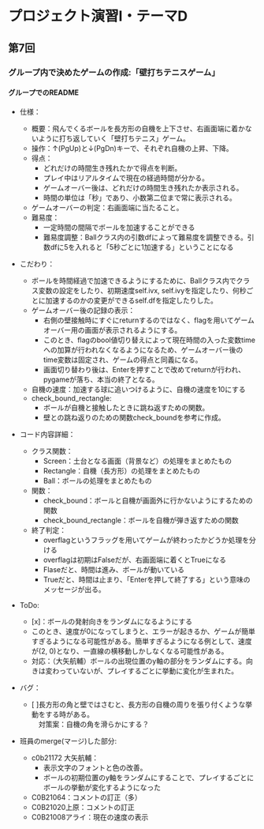 # プロジェクト演習Ⅰ・テーマD
## 第7回
### グループ内で決めたゲームの作成:「壁打ちテニスゲーム」
#### グループでのREADME

- 仕様：
    - 概要：飛んでくるボールを長方形の自機を上下させ、右画面端に着かないように打ち返していく「壁打ちテニス」ゲーム。
    - 操作：↑(PgUp)と↓(PgDn)キーで、それぞれ自機の上昇、下降。
    - 得点：
        - どれだけの時間生き残れたかで得点を判断。
        - プレイ中はリアルタイムで現在の経過時間が分かる。
        - ゲームオーバー後は、どれだけの時間生き残れたか表示される。
        - 時間の単位は「秒」であり、小数第二位まで常に表示される。
    - ゲームオーバーの判定：右画面端に当たること。
    - 難易度：
        - 一定時間の間隔でボールを加速することができる
        - 難易度調整：Ballクラス内の引数dfによって難易度を調整できる。引数dfに5を入れると「5秒ごとに1加速する」ということになる

- こだわり：
    - ボールを時間経過で加速できるようにするために、Ballクラス内でクラス変数の設定をしたり、初期速度self.ivx, self.ivyを指定したり、何秒ごとに加速するのかの変更ができるself.dfを指定したりした。
    - ゲームオーバー後の記録の表示：
        - 右側の壁接触時にすぐにreturnするのではなく、flagを用いてゲームオーバー用の画面が表示されるようにする。
        - このとき、flagのbool値切り替えによって現在時間の入った変数timeへの加算が行われなくなるようになるため、ゲームオーバー後のtime変数は固定され、ゲームの得点と同義になる。
        - 画面切り替わり後は、Enterを押すことで改めてreturnが行われ、pygameが落ち、本当の終了となる。
    - 自機の速度：加速する球に追いつけるように、自機の速度を10にする
    - check_bound_rectangle:
        - ボールが自機と接触したときに跳ね返すための関数。
        - 壁との跳ね返りのための関数check_boundを参考に作成。

- コード内容詳細：
    - クラス関数：
        - Screen：土台となる画面（背景など）の処理をまとめたもの
        - Rectangle：自機（長方形）の処理をまとめたもの
        - Ball：ボールの処理をまとめたもの
    - 関数：
        - check_bound：ボールと自機が画面外に行かないようにするための関数
        - check_bound_rectangle：ボールを自機が弾き返すための関数
    - 終了判定：
        - overflagというフラッグを用いてゲームが終わったかどうか処理を分ける
        - overflagは初期はFalseだが、右画面端に着くとTrueになる
        - Flaseだと、時間は進み、ボールが動いている
        - Trueだと、時間は止まり、「Enterを押して終了する」という意味のメッセージが出る。
- ToDo:
    - [x]：ボールの発射向きをランダムになるようにする
    - このとき、速度が0になってしまうと、エラーが起きるか、ゲームが簡単すぎるようになる可能性がある。簡単すぎるようになる例として、速度が(2, 0)となり、一直線の横移動しかしなくなる可能性がある。
    - 対応：（大矢航輔）ボールの出現位置のy軸の部分をランダムにする。向きは変わっていないが、プレイするごとに挙動に変化が生まれた。

- バグ：
    - [ ]長方形の角と壁ではさむと、長方形の自機の周りを張り付くような挙動をする時がある。  
    　対策案：自機の角を滑らかにする？


- 班員のmerge(マージ)した部分:
    - c0b21172 大矢航輔：
        - 表示文字のフォントと色の改善。
        - ボールの初期位置のy軸をランダムにすることで、プレイするごとにボールの挙動が変化するようになった
    - C0B21064：コメントの訂正（多）
    - C0B21020上原：コメントの訂正
    - C0B21008アライ：現在の速度の表示
    